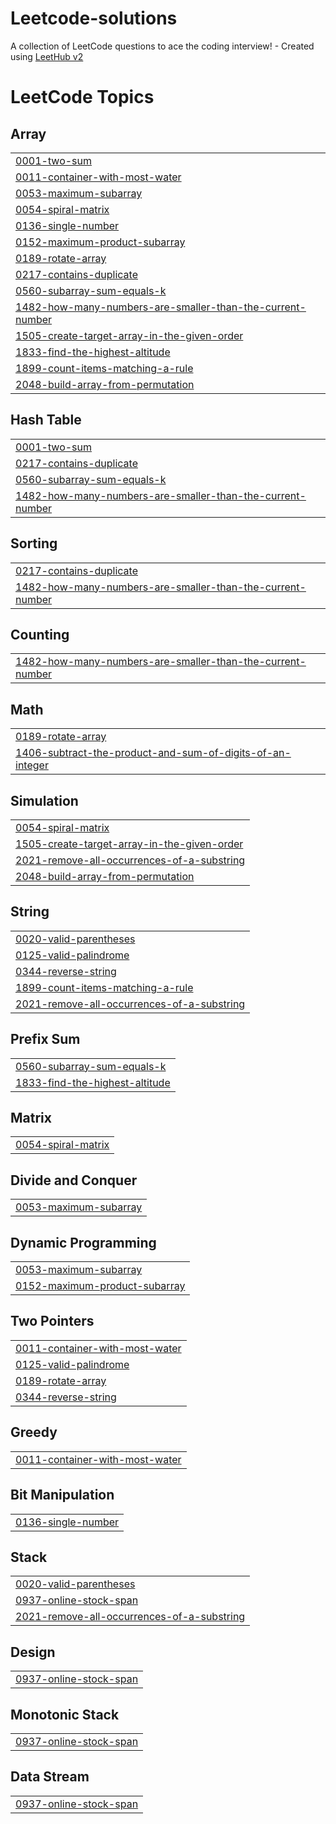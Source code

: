 # Leetcode-solutions
A collection of LeetCode questions to ace the coding interview! - Created using [LeetHub v2](https://github.com/arunbhardwaj/LeetHub-2.0)

<!---LeetCode Topics Start-->
# LeetCode Topics
## Array
|  |
| ------- |
| [0001-two-sum](https://github.com/yashvi-dev/Leetcode-solutions/tree/master/0001-two-sum) |
| [0011-container-with-most-water](https://github.com/yashvi-dev/Leetcode-solutions/tree/master/0011-container-with-most-water) |
| [0053-maximum-subarray](https://github.com/yashvi-dev/Leetcode-solutions/tree/master/0053-maximum-subarray) |
| [0054-spiral-matrix](https://github.com/yashvi-dev/Leetcode-solutions/tree/master/0054-spiral-matrix) |
| [0136-single-number](https://github.com/yashvi-dev/Leetcode-solutions/tree/master/0136-single-number) |
| [0152-maximum-product-subarray](https://github.com/yashvi-dev/Leetcode-solutions/tree/master/0152-maximum-product-subarray) |
| [0189-rotate-array](https://github.com/yashvi-dev/Leetcode-solutions/tree/master/0189-rotate-array) |
| [0217-contains-duplicate](https://github.com/yashvi-dev/Leetcode-solutions/tree/master/0217-contains-duplicate) |
| [0560-subarray-sum-equals-k](https://github.com/yashvi-dev/Leetcode-solutions/tree/master/0560-subarray-sum-equals-k) |
| [1482-how-many-numbers-are-smaller-than-the-current-number](https://github.com/yashvi-dev/Leetcode-solutions/tree/master/1482-how-many-numbers-are-smaller-than-the-current-number) |
| [1505-create-target-array-in-the-given-order](https://github.com/yashvi-dev/Leetcode-solutions/tree/master/1505-create-target-array-in-the-given-order) |
| [1833-find-the-highest-altitude](https://github.com/yashvi-dev/Leetcode-solutions/tree/master/1833-find-the-highest-altitude) |
| [1899-count-items-matching-a-rule](https://github.com/yashvi-dev/Leetcode-solutions/tree/master/1899-count-items-matching-a-rule) |
| [2048-build-array-from-permutation](https://github.com/yashvi-dev/Leetcode-solutions/tree/master/2048-build-array-from-permutation) |
## Hash Table
|  |
| ------- |
| [0001-two-sum](https://github.com/yashvi-dev/Leetcode-solutions/tree/master/0001-two-sum) |
| [0217-contains-duplicate](https://github.com/yashvi-dev/Leetcode-solutions/tree/master/0217-contains-duplicate) |
| [0560-subarray-sum-equals-k](https://github.com/yashvi-dev/Leetcode-solutions/tree/master/0560-subarray-sum-equals-k) |
| [1482-how-many-numbers-are-smaller-than-the-current-number](https://github.com/yashvi-dev/Leetcode-solutions/tree/master/1482-how-many-numbers-are-smaller-than-the-current-number) |
## Sorting
|  |
| ------- |
| [0217-contains-duplicate](https://github.com/yashvi-dev/Leetcode-solutions/tree/master/0217-contains-duplicate) |
| [1482-how-many-numbers-are-smaller-than-the-current-number](https://github.com/yashvi-dev/Leetcode-solutions/tree/master/1482-how-many-numbers-are-smaller-than-the-current-number) |
## Counting
|  |
| ------- |
| [1482-how-many-numbers-are-smaller-than-the-current-number](https://github.com/yashvi-dev/Leetcode-solutions/tree/master/1482-how-many-numbers-are-smaller-than-the-current-number) |
## Math
|  |
| ------- |
| [0189-rotate-array](https://github.com/yashvi-dev/Leetcode-solutions/tree/master/0189-rotate-array) |
| [1406-subtract-the-product-and-sum-of-digits-of-an-integer](https://github.com/yashvi-dev/Leetcode-solutions/tree/master/1406-subtract-the-product-and-sum-of-digits-of-an-integer) |
## Simulation
|  |
| ------- |
| [0054-spiral-matrix](https://github.com/yashvi-dev/Leetcode-solutions/tree/master/0054-spiral-matrix) |
| [1505-create-target-array-in-the-given-order](https://github.com/yashvi-dev/Leetcode-solutions/tree/master/1505-create-target-array-in-the-given-order) |
| [2021-remove-all-occurrences-of-a-substring](https://github.com/yashvi-dev/Leetcode-solutions/tree/master/2021-remove-all-occurrences-of-a-substring) |
| [2048-build-array-from-permutation](https://github.com/yashvi-dev/Leetcode-solutions/tree/master/2048-build-array-from-permutation) |
## String
|  |
| ------- |
| [0020-valid-parentheses](https://github.com/yashvi-dev/Leetcode-solutions/tree/master/0020-valid-parentheses) |
| [0125-valid-palindrome](https://github.com/yashvi-dev/Leetcode-solutions/tree/master/0125-valid-palindrome) |
| [0344-reverse-string](https://github.com/yashvi-dev/Leetcode-solutions/tree/master/0344-reverse-string) |
| [1899-count-items-matching-a-rule](https://github.com/yashvi-dev/Leetcode-solutions/tree/master/1899-count-items-matching-a-rule) |
| [2021-remove-all-occurrences-of-a-substring](https://github.com/yashvi-dev/Leetcode-solutions/tree/master/2021-remove-all-occurrences-of-a-substring) |
## Prefix Sum
|  |
| ------- |
| [0560-subarray-sum-equals-k](https://github.com/yashvi-dev/Leetcode-solutions/tree/master/0560-subarray-sum-equals-k) |
| [1833-find-the-highest-altitude](https://github.com/yashvi-dev/Leetcode-solutions/tree/master/1833-find-the-highest-altitude) |
## Matrix
|  |
| ------- |
| [0054-spiral-matrix](https://github.com/yashvi-dev/Leetcode-solutions/tree/master/0054-spiral-matrix) |
## Divide and Conquer
|  |
| ------- |
| [0053-maximum-subarray](https://github.com/yashvi-dev/Leetcode-solutions/tree/master/0053-maximum-subarray) |
## Dynamic Programming
|  |
| ------- |
| [0053-maximum-subarray](https://github.com/yashvi-dev/Leetcode-solutions/tree/master/0053-maximum-subarray) |
| [0152-maximum-product-subarray](https://github.com/yashvi-dev/Leetcode-solutions/tree/master/0152-maximum-product-subarray) |
## Two Pointers
|  |
| ------- |
| [0011-container-with-most-water](https://github.com/yashvi-dev/Leetcode-solutions/tree/master/0011-container-with-most-water) |
| [0125-valid-palindrome](https://github.com/yashvi-dev/Leetcode-solutions/tree/master/0125-valid-palindrome) |
| [0189-rotate-array](https://github.com/yashvi-dev/Leetcode-solutions/tree/master/0189-rotate-array) |
| [0344-reverse-string](https://github.com/yashvi-dev/Leetcode-solutions/tree/master/0344-reverse-string) |
## Greedy
|  |
| ------- |
| [0011-container-with-most-water](https://github.com/yashvi-dev/Leetcode-solutions/tree/master/0011-container-with-most-water) |
## Bit Manipulation
|  |
| ------- |
| [0136-single-number](https://github.com/yashvi-dev/Leetcode-solutions/tree/master/0136-single-number) |
## Stack
|  |
| ------- |
| [0020-valid-parentheses](https://github.com/yashvi-dev/Leetcode-solutions/tree/master/0020-valid-parentheses) |
| [0937-online-stock-span](https://github.com/yashvi-dev/Leetcode-solutions/tree/master/0937-online-stock-span) |
| [2021-remove-all-occurrences-of-a-substring](https://github.com/yashvi-dev/Leetcode-solutions/tree/master/2021-remove-all-occurrences-of-a-substring) |
## Design
|  |
| ------- |
| [0937-online-stock-span](https://github.com/yashvi-dev/Leetcode-solutions/tree/master/0937-online-stock-span) |
## Monotonic Stack
|  |
| ------- |
| [0937-online-stock-span](https://github.com/yashvi-dev/Leetcode-solutions/tree/master/0937-online-stock-span) |
## Data Stream
|  |
| ------- |
| [0937-online-stock-span](https://github.com/yashvi-dev/Leetcode-solutions/tree/master/0937-online-stock-span) |
<!---LeetCode Topics End-->